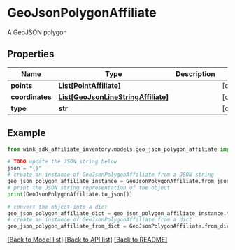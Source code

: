 # GeoJsonPolygonAffiliate

A GeoJSON polygon

## Properties

Name | Type | Description | Notes
------------ | ------------- | ------------- | -------------
**points** | [**List[PointAffiliate]**](PointAffiliate.md) |  | [optional] 
**coordinates** | [**List[GeoJsonLineStringAffiliate]**](GeoJsonLineStringAffiliate.md) |  | [optional] 
**type** | **str** |  | [optional] 

## Example

```python
from wink_sdk_affiliate_inventory.models.geo_json_polygon_affiliate import GeoJsonPolygonAffiliate

# TODO update the JSON string below
json = "{}"
# create an instance of GeoJsonPolygonAffiliate from a JSON string
geo_json_polygon_affiliate_instance = GeoJsonPolygonAffiliate.from_json(json)
# print the JSON string representation of the object
print(GeoJsonPolygonAffiliate.to_json())

# convert the object into a dict
geo_json_polygon_affiliate_dict = geo_json_polygon_affiliate_instance.to_dict()
# create an instance of GeoJsonPolygonAffiliate from a dict
geo_json_polygon_affiliate_from_dict = GeoJsonPolygonAffiliate.from_dict(geo_json_polygon_affiliate_dict)
```
[[Back to Model list]](../README.md#documentation-for-models) [[Back to API list]](../README.md#documentation-for-api-endpoints) [[Back to README]](../README.md)


